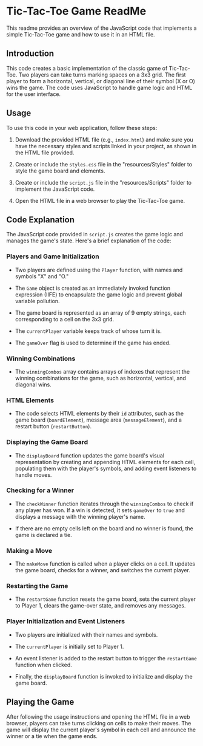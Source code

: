 # Tic-Tac-Toe Game ReadMe

This readme provides an overview of the JavaScript code that implements a simple Tic-Tac-Toe game and how to use it in an HTML file.

## Introduction

This code creates a basic implementation of the classic game of Tic-Tac-Toe. Two players can take turns marking spaces on a 3x3 grid. The first player to form a horizontal, vertical, or diagonal line of their symbol (X or O) wins the game. The code uses JavaScript to handle game logic and HTML for the user interface.

## Usage

To use this code in your web application, follow these steps:

1. Download the provided HTML file (e.g., `index.html`) and make sure you have the necessary styles and scripts linked in your project, as shown in the HTML file provided.

2. Create or include the `styles.css` file in the "resources/Styles" folder to style the game board and elements.

3. Create or include the `script.js` file in the "resources/Scripts" folder to implement the JavaScript code.

4. Open the HTML file in a web browser to play the Tic-Tac-Toe game.

## Code Explanation

The JavaScript code provided in `script.js` creates the game logic and manages the game's state. Here's a brief explanation of the code:

### Players and Game Initialization

- Two players are defined using the `Player` function, with names and symbols "X" and "O."

- The `Game` object is created as an immediately invoked function expression (IIFE) to encapsulate the game logic and prevent global variable pollution.

- The game board is represented as an array of 9 empty strings, each corresponding to a cell on the 3x3 grid.

- The `currentPlayer` variable keeps track of whose turn it is.

- The `gameOver` flag is used to determine if the game has ended.

### Winning Combinations

- The `winningCombos` array contains arrays of indexes that represent the winning combinations for the game, such as horizontal, vertical, and diagonal wins.

### HTML Elements

- The code selects HTML elements by their `id` attributes, such as the game board (`boardElement`), message area (`messageElement`), and a restart button (`restartButton`).

### Displaying the Game Board

- The `displayBoard` function updates the game board's visual representation by creating and appending HTML elements for each cell, populating them with the player's symbols, and adding event listeners to handle moves.

### Checking for a Winner

- The `checkWinner` function iterates through the `winningCombos` to check if any player has won. If a win is detected, it sets `gameOver` to `true` and displays a message with the winning player's name.

- If there are no empty cells left on the board and no winner is found, the game is declared a tie.

### Making a Move

- The `makeMove` function is called when a player clicks on a cell. It updates the game board, checks for a winner, and switches the current player.

### Restarting the Game

- The `restartGame` function resets the game board, sets the current player to Player 1, clears the game-over state, and removes any messages.

### Player Initialization and Event Listeners

- Two players are initialized with their names and symbols.

- The `currentPlayer` is initially set to Player 1.

- An event listener is added to the restart button to trigger the `restartGame` function when clicked.

- Finally, the `displayBoard` function is invoked to initialize and display the game board.

## Playing the Game

After following the usage instructions and opening the HTML file in a web browser, players can take turns clicking on cells to make their moves. The game will display the current player's symbol in each cell and announce the winner or a tie when the game ends.

